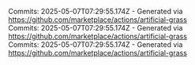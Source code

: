 Commits: 2025-05-07T07:29:55.174Z - Generated via https://github.com/marketplace/actions/artificial-grass
<br>
Commits: 2025-05-07T07:29:55.174Z - Generated via https://github.com/marketplace/actions/artificial-grass
<br>
Commits: 2025-05-07T07:29:55.174Z - Generated via https://github.com/marketplace/actions/artificial-grass
<br>
